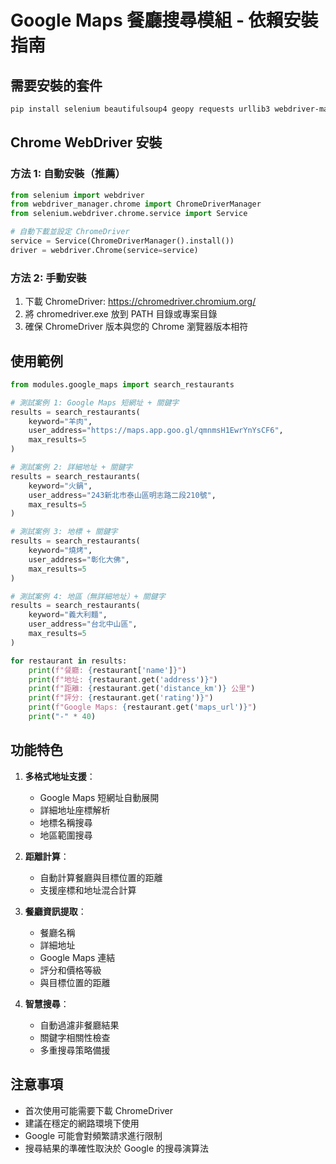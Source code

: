 # Google Maps 餐廳搜尋模組 - 依賴安裝指南

## 需要安裝的套件

```bash
pip install selenium beautifulsoup4 geopy requests urllib3 webdriver-manager
```

## Chrome WebDriver 安裝

### 方法 1: 自動安裝（推薦）
```python
from selenium import webdriver
from webdriver_manager.chrome import ChromeDriverManager
from selenium.webdriver.chrome.service import Service

# 自動下載並設定 ChromeDriver
service = Service(ChromeDriverManager().install())
driver = webdriver.Chrome(service=service)
```

### 方法 2: 手動安裝
1. 下載 ChromeDriver: https://chromedriver.chromium.org/
2. 將 chromedriver.exe 放到 PATH 目錄或專案目錄
3. 確保 ChromeDriver 版本與您的 Chrome 瀏覽器版本相符

## 使用範例

```python
from modules.google_maps import search_restaurants

# 測試案例 1: Google Maps 短網址 + 關鍵字
results = search_restaurants(
    keyword="羊肉",
    user_address="https://maps.app.goo.gl/qmnmsH1EwrYnYsCF6",
    max_results=5
)

# 測試案例 2: 詳細地址 + 關鍵字
results = search_restaurants(
    keyword="火鍋",
    user_address="243新北市泰山區明志路二段210號",
    max_results=5
)

# 測試案例 3: 地標 + 關鍵字
results = search_restaurants(
    keyword="燒烤",
    user_address="彰化大佛",
    max_results=5
)

# 測試案例 4: 地區（無詳細地址）+ 關鍵字
results = search_restaurants(
    keyword="義大利麵",
    user_address="台北中山區",
    max_results=5
)

for restaurant in results:
    print(f"餐廳: {restaurant['name']}")
    print(f"地址: {restaurant.get('address')}")
    print(f"距離: {restaurant.get('distance_km')} 公里")
    print(f"評分: {restaurant.get('rating')}")
    print(f"Google Maps: {restaurant.get('maps_url')}")
    print("-" * 40)
```

## 功能特色

1. **多格式地址支援**：
   - Google Maps 短網址自動展開
   - 詳細地址座標解析
   - 地標名稱搜尋
   - 地區範圍搜尋

2. **距離計算**：
   - 自動計算餐廳與目標位置的距離
   - 支援座標和地址混合計算

3. **餐廳資訊提取**：
   - 餐廳名稱
   - 詳細地址
   - Google Maps 連結
   - 評分和價格等級
   - 與目標位置的距離

4. **智慧搜尋**：
   - 自動過濾非餐廳結果
   - 關鍵字相關性檢查
   - 多重搜尋策略備援

## 注意事項

- 首次使用可能需要下載 ChromeDriver
- 建議在穩定的網路環境下使用
- Google 可能會對頻繁請求進行限制
- 搜尋結果的準確性取決於 Google 的搜尋演算法
